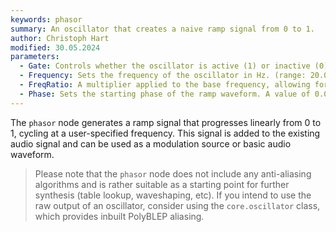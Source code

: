 ```yaml
---
keywords: phasor
summary: An oscillator that creates a naive ramp signal from 0 to 1.
author: Christoph Hart
modified: 30.05.2024
parameters:
  - Gate: Controls whether the oscillator is active (1) or inactive (0). When inactive, the oscillator's output is muted.
  - Frequency: Sets the frequency of the oscillator in Hz. (range: 20.0 to 20000.0 Hz, default: 220.0 Hz)
  - FreqRatio: A multiplier applied to the base frequency, allowing for easy creation of harmonic frequencies. The range is from 1.0 to 16.0, with a default of 1.0.
  - Phase: Sets the starting phase of the ramp waveform. A value of 0.0 starts the waveform at the beginning, while 1.0 starts it at the end. The range is from 0.0 to 1.0, with a default of 0.0.
---
```


The `phasor` node generates a ramp signal that progresses linearly from 0 to 1, cycling at a user-specified frequency. This signal is added to the existing audio signal and can be used as a modulation source or basic audio waveform.

> Please note that the `phasor` node does not include any anti-aliasing algorithms and is rather suitable as a starting point for further synthesis (table lookup, waveshaping, etc). If you intend to use the raw output of an oscillator, consider using the `core.oscillator` class, which provides inbuilt PolyBLEP aliasing.
